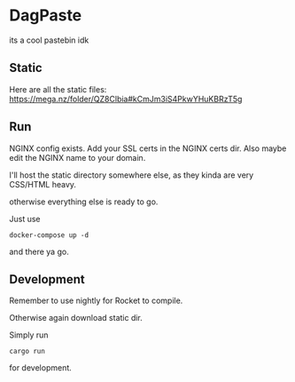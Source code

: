 # DagPaste

its a cool pastebin idk

## Static

Here are all the static files:
https://mega.nz/folder/QZ8Clbia#kCmJm3iS4PkwYHuKBRzT5g




## Run

NGINX config exists. Add your SSL certs in the NGINX certs dir. Also maybe edit the NGINX name to your domain.

I'll host the static directory somewhere else, as they kinda are very CSS/HTML heavy.

otherwise everything else is ready to go. 

Just use 
```shell
docker-compose up -d
```

and there ya go.

## Development

Remember to use nightly for Rocket to compile.

Otherwise again download static dir.

Simply run 

```
cargo run
```

for development.